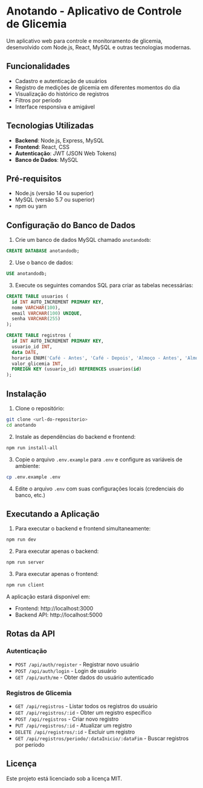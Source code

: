 # Anotando - Aplicativo de Controle de Glicemia

Um aplicativo web para controle e monitoramento de glicemia, desenvolvido com Node.js, React, MySQL e outras tecnologias modernas.

## Funcionalidades

- Cadastro e autenticação de usuários
- Registro de medições de glicemia em diferentes momentos do dia
- Visualização do histórico de registros
- Filtros por período
- Interface responsiva e amigável

## Tecnologias Utilizadas

- **Backend**: Node.js, Express, MySQL
- **Frontend**: React, CSS
- **Autenticação**: JWT (JSON Web Tokens)
- **Banco de Dados**: MySQL

## Pré-requisitos

- Node.js (versão 14 ou superior)
- MySQL (versão 5.7 ou superior)
- npm ou yarn

## Configuração do Banco de Dados

1. Crie um banco de dados MySQL chamado `anotandodb`:

```sql
CREATE DATABASE anotandodb;
```

2. Use o banco de dados:

```sql
USE anotandodb;
```

3. Execute os seguintes comandos SQL para criar as tabelas necessárias:

```sql
CREATE TABLE usuarios (
  id INT AUTO_INCREMENT PRIMARY KEY,
  nome VARCHAR(100),
  email VARCHAR(100) UNIQUE,
  senha VARCHAR(255)
);

CREATE TABLE registros (
  id INT AUTO_INCREMENT PRIMARY KEY,
  usuario_id INT,
  data DATE,
  horario ENUM('Café - Antes', 'Café - Depois', 'Almoço - Antes', 'Almoço - Depois', 'Janta - Antes', 'Janta - Depois'),
  valor_glicemia INT,
  FOREIGN KEY (usuario_id) REFERENCES usuarios(id)
);
```

## Instalação

1. Clone o repositório:

```bash
git clone <url-do-repositorio>
cd anotando
```

2. Instale as dependências do backend e frontend:

```bash
npm run install-all
```

3. Copie o arquivo `.env.example` para `.env` e configure as variáveis de ambiente:

```bash
cp .env.example .env
```

4. Edite o arquivo `.env` com suas configurações locais (credenciais do banco, etc.)

## Executando a Aplicação

1. Para executar o backend e frontend simultaneamente:

```bash
npm run dev
```

2. Para executar apenas o backend:

```bash
npm run server
```

3. Para executar apenas o frontend:

```bash
npm run client
```

A aplicação estará disponível em:

- Frontend: http://localhost:3000
- Backend API: http://localhost:5000

## Rotas da API

### Autenticação

- `POST /api/auth/register` - Registrar novo usuário
- `POST /api/auth/login` - Login de usuário
- `GET /api/auth/me` - Obter dados do usuário autenticado

### Registros de Glicemia

- `GET /api/registros` - Listar todos os registros do usuário
- `GET /api/registros/:id` - Obter um registro específico
- `POST /api/registros` - Criar novo registro
- `PUT /api/registros/:id` - Atualizar um registro
- `DELETE /api/registros/:id` - Excluir um registro
- `GET /api/registros/periodo/:dataInicio/:dataFim` - Buscar registros por período

## Licença

Este projeto está licenciado sob a licença MIT.
